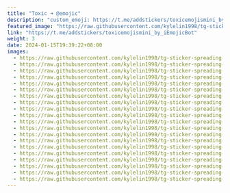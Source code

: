 ```yaml
---
title: "Toxic ➜ @emojic"
description: "custom_emoji: https://t.me/addstickers/toxicemojismini_by_iEmojicBot"
featured_image: "https://raw.githubusercontent.com/kylelin1998/tg-sticker-spreading-worldwide-images/main/img/e4226dfe-e6f2-4ea4-a7a9-3e4af5860e3f.jpg"
link: "https://t.me/addstickers/toxicemojismini_by_iEmojicBot"
weight: 3
date: 2024-01-15T19:39:22+08:00
images:
  - https://raw.githubusercontent.com/kylelin1998/tg-sticker-spreading-worldwide-images/main/img/e4226dfe-e6f2-4ea4-a7a9-3e4af5860e3f.jpg
  - https://raw.githubusercontent.com/kylelin1998/tg-sticker-spreading-worldwide-images/main/img/65889140-4f04-47cc-8d9b-e6fa2de4b1bb.jpg
  - https://raw.githubusercontent.com/kylelin1998/tg-sticker-spreading-worldwide-images/main/img/4d98bc8d-9ded-47c7-b6df-397eb2452d91.jpg
  - https://raw.githubusercontent.com/kylelin1998/tg-sticker-spreading-worldwide-images/main/img/0fb231db-57d5-4fa1-9619-0d61a0586916.jpg
  - https://raw.githubusercontent.com/kylelin1998/tg-sticker-spreading-worldwide-images/main/img/39b1aedd-cd73-460c-952c-44aa7fec4240.jpg
  - https://raw.githubusercontent.com/kylelin1998/tg-sticker-spreading-worldwide-images/main/img/f1b7cd1f-2dc4-4bf5-8f34-a85bf3f30059.jpg
  - https://raw.githubusercontent.com/kylelin1998/tg-sticker-spreading-worldwide-images/main/img/4f7b8c00-9704-4918-80e8-c42a7d14ea8b.jpg
  - https://raw.githubusercontent.com/kylelin1998/tg-sticker-spreading-worldwide-images/main/img/0f337dc8-cebe-45d5-b4f2-1b4eff8f969b.jpg
  - https://raw.githubusercontent.com/kylelin1998/tg-sticker-spreading-worldwide-images/main/img/b9290ff3-b008-48a0-b30e-7e77fba2cf6c.jpg
  - https://raw.githubusercontent.com/kylelin1998/tg-sticker-spreading-worldwide-images/main/img/41ce05c4-08c9-4c2a-88f5-78ec09c76dee.jpg
  - https://raw.githubusercontent.com/kylelin1998/tg-sticker-spreading-worldwide-images/main/img/ce1bab7c-09a1-42f2-b6b2-cba0acb337a7.jpg
  - https://raw.githubusercontent.com/kylelin1998/tg-sticker-spreading-worldwide-images/main/img/55d393ba-4e96-447c-9dc2-7da2287d2913.jpg
  - https://raw.githubusercontent.com/kylelin1998/tg-sticker-spreading-worldwide-images/main/img/7dac6d3d-3a66-463d-8b8d-4eb12365f00c.jpg
  - https://raw.githubusercontent.com/kylelin1998/tg-sticker-spreading-worldwide-images/main/img/3a258c66-7777-40dc-a8b5-566d49e56fd2.jpg
  - https://raw.githubusercontent.com/kylelin1998/tg-sticker-spreading-worldwide-images/main/img/4a2f75db-8e92-48ee-bb96-ece716bdf6ec.jpg
  - https://raw.githubusercontent.com/kylelin1998/tg-sticker-spreading-worldwide-images/main/img/ce0578e0-393a-4bda-8bce-0201d346fde6.jpg
  - https://raw.githubusercontent.com/kylelin1998/tg-sticker-spreading-worldwide-images/main/img/c942594f-9c31-403c-abd8-694f5c44555d.jpg
  - https://raw.githubusercontent.com/kylelin1998/tg-sticker-spreading-worldwide-images/main/img/f6807b27-c599-40af-be76-0b9fb40f6484.jpg
  - https://raw.githubusercontent.com/kylelin1998/tg-sticker-spreading-worldwide-images/main/img/0af418b6-3cb2-41d0-b1a4-56917cd26be6.jpg
  - https://raw.githubusercontent.com/kylelin1998/tg-sticker-spreading-worldwide-images/main/img/549b83d0-0801-40c5-831c-95acf7b47d68.jpg
---
```

